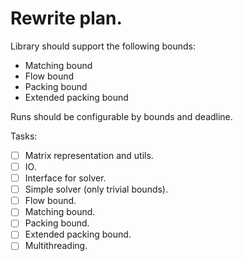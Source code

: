 # Rewrite plan.

Library should support the following bounds:
 - Matching bound
 - Flow bound
 - Packing bound
 - Extended packing bound

Runs should be configurable by bounds and deadline.

Tasks:
 - [ ] Matrix representation and utils.
 - [ ] IO.
 - [ ] Interface for solver.
 - [ ] Simple solver (only trivial bounds).
 - [ ] Flow bound.
 - [ ] Matching bound.
 - [ ] Packing bound.
 - [ ] Extended packing bound.
 - [ ] Multithreading.
